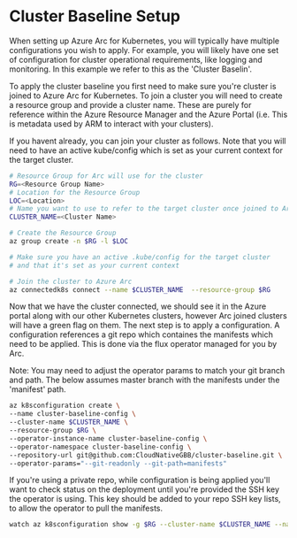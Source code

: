 # Cluster Baseline Setup

When setting up Azure Arc for Kubernetes, you will typically have multiple configurations you wish to apply. For example, you will likely have one set of configuration for cluster operational requirements, like logging and monitoring. In this example we refer to this as the 'Cluster Baselin'.

To apply the cluster baseline you first need to make sure you're cluster is joined to Azure Arc for Kubernetes. To join a cluster you will need to create a resource group and provide a cluster name. These are purely for reference within the Azure Resource Manager and the Azure Portal (i.e. This is metadata used by ARM to interact with your clusters).

If you havent already, you can join your cluster as follows. Note that you will need to have an active kube/config which is set as your current context for the target cluster.

```bash
# Resource Group for Arc will use for the cluster
RG=<Resource Group Name>
# Location for the Resource Group
LOC=<Location>
# Name you want to use to refer to the target cluster once joined to Arc
CLUSTER_NAME=<Cluster Name>

# Create the Resource Group
az group create -n $RG -l $LOC

# Make sure you have an active .kube/config for the target cluster
# and that it's set as your current context

# Join the cluster to Azure Arc
az connectedk8s connect --name $CLUSTER_NAME  --resource-group $RG

```

Now that we have the cluster connected, we should see it in the Azure portal along with our other Kubernetes clusters, however Arc joined clusters will have a green flag on them. The next step is to apply a configuration. A configuration references a git repo which containes the manifests which need to be applied. This is done via the flux operator managed for you by Arc.

Note: You may need to adjust the operator params to match your git branch and path. The below assumes master branch with the manifests under the 'manifest' path.

```bash
az k8sconfiguration create \
--name cluster-baseline-config \
--cluster-name $CLUSTER_NAME \
--resource-group $RG \
--operator-instance-name cluster-baseline-config \
--operator-namespace cluster-baseline-config \
--repository-url git@github.com:CloudNativeGBB/cluster-baseline.git \
--operator-params="--git-readonly --git-path=manifests"
```

If you're using a private repo, while configuration is being applied you'll want to check status on the deployment until you're provided the SSH key the operator is using. This key should be added to your repo SSH key lists, to allow the operator to pull the manifests.

```bash
watch az k8sconfiguration show -g $RG --cluster-name $CLUSTER_NAME --name cluster-baseline-config -o json
```